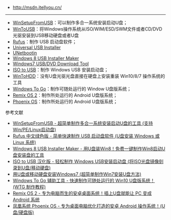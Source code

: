 - http://msdn.itellyou.cn/

---

- [WinSetupFromUSB](http://www.winsetupfromusb.com/)：可以制作多合一系统安装启动U盘；
- [WinToUSB](http://www.easyuefi.com/wintousb/index-cn.html)：将Windows操作系统从ISO/WIM/ESD/SWM文件或者CD/DVD光驱安装到USB移动硬盘或者U盘
- [Rufus](http://rufus.akeo.ie/)：制作 USB 启动盘软件；
- [Universal USB Installer](http://www.pendrivelinux.com/universal-usb-installer-easy-as-1-2-3/)
- [UNetbootin](https://unetbootin.github.io/)
- [Windows 8 USB Installer Maker](http://apps.codigobit.info/2012/03/windows-8-usb-installer-maker.html)
- [Windows7 USB/DVD Download Tool](http://store.microsoft.com/Help/ISO-Tool)
- [ISO to USB](http://www.isotousb.com/)：制作 Windows USB 安装启动盘；
- [WinToHDD](http://www.iplaysoft.com/wintohdd.html)：没有U盘光驱光盘直接在硬盘上安装重装 Win10/8/7 操作系统的工具
- [Windows To Go](https://github.com/nkc3g4/wtg-assistant)：制作可随处运行的 Window U盘版系统；
- [Remix OS 2](http://www.jide.com/)：制作所处运行的 Android U盘版系统；
- [Phoenix OS](http://www.phoenixos.com)：制作所处运行的 Android U盘版系统；

参考文献

- [WinSetupFromUSB - 超简单制作多合一系统安装启动U盘的工具 (支持Win/PE/Linux启动盘)](http://www.iplaysoft.com/winsetupfromusb.html)
- [Rufus 中文绿色版 - 简单快速制作 USB 启动盘软件 (U盘安装 Windows 或 Linux 系统)](http://www.iplaysoft.com/rufus.html)
- [Windows 8 USB Installer Maker - 用U盘装Win8！免费一键制作Win8启动U盘安装盘的工具](http://www.iplaysoft.com/windows8-usb-installer-maker.html)
- [ISO to USB 汉化版 - 轻松制作 Windows USB安装启动盘 (将ISO光盘镜像刻录到U盘/移动硬盘)](http://www.iplaysoft.com/iso-to-usb.html)
- [用U盘或移动硬盘安装Windows7 (超简单制作Win7安装U盘方法)](http://www.iplaysoft.com/win7-usb-dvd-download-tool.html)
- [Windows To Go 辅助工具 - 快速制作可随处运行的 Win10 U盘版系统！(WTG 制作教程)](http://www.iplaysoft.com/wtg-assistant.html)
- [Remix OS 2 - 专为电脑而生的安卓桌面系统！插上U盘就能让 PC 变成 Android 系统](http://www.iplaysoft.com/remix-os.html)
- [凤凰系统 Phoenix OS - 专为桌面电脑优化打造的安卓 Android 操作系统！(U盘/硬盘版)](http://www.iplaysoft.com/phoenix-os.html)
